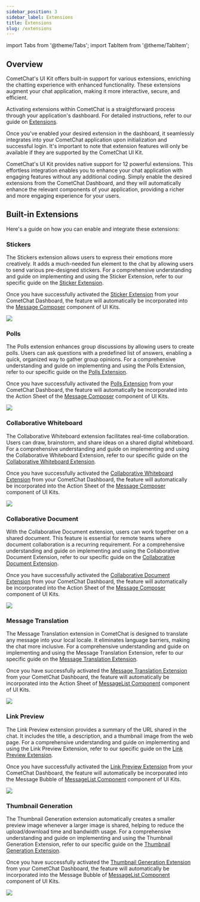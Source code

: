 ```yaml
---
sidebar_position: 3
sidebar_label: Extensions
title: Extensions
slug: /extensions
---
```


import Tabs from '@theme/Tabs';
import TabItem from '@theme/TabItem';

## Overview

CometChat's UI Kit offers built-in support for various extensions, enriching the chatting experience with enhanced functionality. These extensions augment your chat application, making it more interactive, secure, and efficient.

Activating extensions within CometChat is a straightforward process through your application's dashboard. For detailed instructions, refer to our guide on [Extensions](/extensions/overview).

Once you've enabled your desired extension in the dashboard, it seamlessly integrates into your CometChat application upon initialization and successful login. It's important to note that extension features will only be available if they are supported by the CometChat UI Kit.

CometChat's UI Kit provides native support for 12 powerful extensions. This effortless integration enables you to enhance your chat application with engaging features without any additional coding. Simply enable the desired extensions from the CometChat Dashboard, and they will automatically enhance the relevant components of your application, providing a richer and more engaging experience for your users.

## Built-in Extensions

Here's a guide on how you can enable and integrate these extensions:

### Stickers

The Stickers extension allows users to express their emotions more creatively. It adds a much-needed fun element to the chat by allowing users to send various pre-designed stickers. For a comprehensive understanding and guide on implementing and using the Sticker Extension, refer to our specific guide on the [Sticker Extension](/extensions/stickers).

Once you have successfully activated the [Sticker Extension](/extensions/stickers) from your CometChat Dashboard, the feature will automatically be incorporated into the [Message Composer](message-composer) component of UI Kits.

![](../../assets/extension_sticker_web_screens.png)

### Polls

The Polls extension enhances group discussions by allowing users to create polls. Users can ask questions with a predefined list of answers, enabling a quick, organized way to gather group opinions. For a comprehensive understanding and guide on implementing and using the Polls Extension, refer to our specific guide on the [Polls Extension](/extensions/polls).

Once you have successfully activated the [Polls Extension](/extensions/polls) from your CometChat Dashboard, the feature will automatically be incorporated into the Action Sheet of the [Message Composer](message-composer) component of UI Kits.

![](../../assets/extension_poll_web_screens.png)

### Collaborative Whiteboard

The Collaborative Whiteboard extension facilitates real-time collaboration. Users can draw, brainstorm, and share ideas on a shared digital whiteboard. For a comprehensive understanding and guide on implementing and using the Collaborative Whiteboard Extension, refer to our specific guide on the [Collaborative Whiteboard Extension](/extensions/collaborative-whiteboard).

Once you have successfully activated the [Collaborative Whiteboard Extension](/extensions/collaborative-whiteboard) from your CometChat Dashboard, the feature will automatically be incorporated into the Action Sheet of the [Message Composer](message-composer) component of UI Kits.

![](../../assets/extension_whiteboard_web_screens.png)

### Collaborative Document

With the Collaborative Document extension, users can work together on a shared document. This feature is essential for remote teams where document collaboration is a recurring requirement. For a comprehensive understanding and guide on implementing and using the Collaborative Document Extension, refer to our specific guide on the [Collaborative Document Extension](/extensions/collaborative-document).

Once you have successfully activated the [Collaborative Document Extension](/extensions/collaborative-document) from your CometChat Dashboard, the feature will automatically be incorporated into the Action Sheet of the [Message Composer](message-composer) component of UI Kits.

![](../../assets/extension_collaborative_document_web_screens.png)

### Message Translation

The Message Translation extension in CometChat is designed to translate any message into your local locale. It eliminates language barriers, making the chat more inclusive. For a comprehensive understanding and guide on implementing and using the Message Translation Extension, refer to our specific guide on the [Message Translation Extension](/extensions/message-translation).

Once you have successfully activated the [Message Translation Extension](/extensions/message-translation) from your CometChat Dashboard, the feature will automatically be incorporated into the Action Sheet of [MessageList Component](message-list) component of UI Kits.

![](../../assets/extension_message_translation_web_screens.png)

### Link Preview

The Link Preview extension provides a summary of the URL shared in the chat. It includes the title, a description, and a thumbnail image from the web page. For a comprehensive understanding and guide on implementing and using the Link Preview Extension, refer to our specific guide on the [Link Preview Extension](/extensions/link-preview).

Once you have successfully activated the [Link Preview Extension](/extensions/link-preview) from your CometChat Dashboard, the feature will automatically be incorporated into the Message Bubble of [MessageList Component](message-list) component of UI Kits.

![](../../assets/extension_link_preview_web_screens.png)

### Thumbnail Generation

The Thumbnail Generation extension automatically creates a smaller preview image whenever a larger image is shared, helping to reduce the upload/download time and bandwidth usage. For a comprehensive understanding and guide on implementing and using the Thumbnail Generation Extension, refer to our specific guide on the [Thumbnail Generation Extension](/extensions/thumbnail-generation).

Once you have successfully activated the [Thumbnail Generation Extension](/extensions/thumbnail-generation) from your CometChat Dashboard, the feature will automatically be incorporated into the Message Bubble of [MessageList Component](message-list) component of UI Kits.

![](../../assets/extension_thumbnail_generation_web_screens.png)
